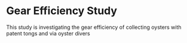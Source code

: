 # Gear Efficiency Study
This study is investigating the gear efficiency of collecting oysters with patent tongs and via oyster divers
